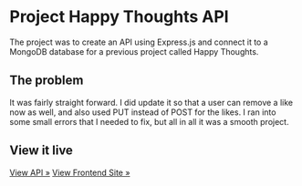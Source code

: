 # Project Happy Thoughts API

The project was to create an API using Express.js and connect it to a MongoDB database for a previous project called Happy Thoughts.

## The problem

It was fairly straight forward. I did update it so that a user can remove a like now as well, and also used PUT instead of POST for the likes. I ran into some small errors that I needed to fix, but all in all it was a smooth project.

## View it live

[View API »](https://project-happy-thoughts-api-kappa.vercel.app/)
[View Frontend Site »](https://mongodb-api--happy-thoughts-by-helene.netlify.app/)

